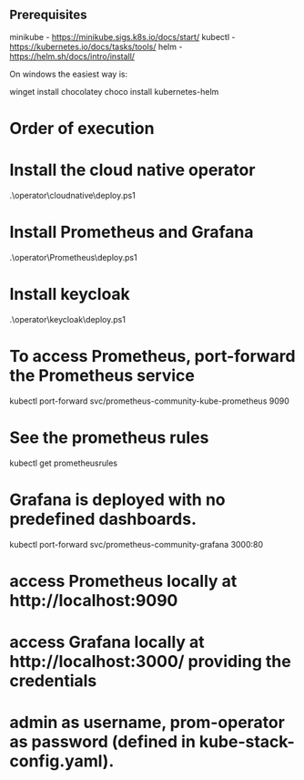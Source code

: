 
## Prerequisites

minikube - https://minikube.sigs.k8s.io/docs/start/
kubectl - https://kubernetes.io/docs/tasks/tools/
helm - https://helm.sh/docs/intro/install/

On windows the easiest way is:

winget install chocolatey
choco install kubernetes-helm

# Order of execution

# Install the cloud native operator
.\operator\cloudnative\deploy.ps1

# Install Prometheus and Grafana
.\operator\Prometheus\deploy.ps1

# Install keycloak
.\operator\keycloak\deploy.ps1

# To access Prometheus, port-forward the Prometheus service
kubectl port-forward svc/prometheus-community-kube-prometheus 9090

# See the prometheus rules
kubectl get prometheusrules  

# Grafana is deployed with no predefined dashboards.
kubectl port-forward svc/prometheus-community-grafana 3000:80

# access Prometheus locally at http://localhost:9090
# access Grafana locally at http://localhost:3000/ providing the credentials 
# admin as username, prom-operator as password (defined in kube-stack-config.yaml).
